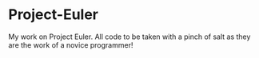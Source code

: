 Project-Euler
=============

My work on Project Euler. All code to be taken with a pinch of salt as they are the work of a novice programmer!